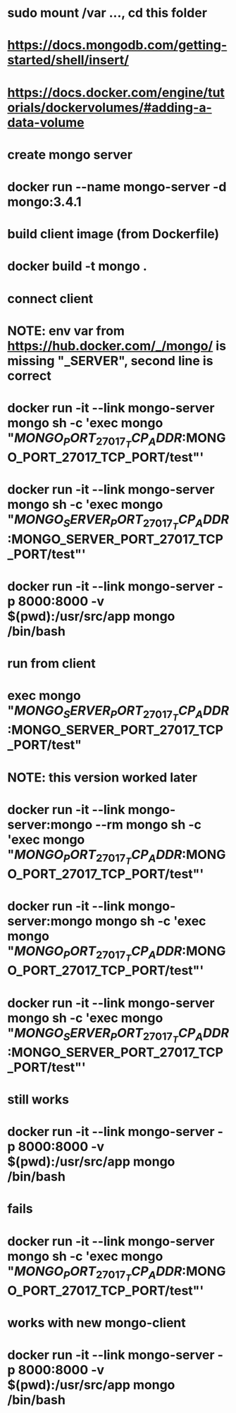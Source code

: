 # sudo mount /var ..., cd this folder

# https://docs.mongodb.com/getting-started/shell/insert/
# https://docs.docker.com/engine/tutorials/dockervolumes/#adding-a-data-volume

# create mongo server
# docker run --name mongo-server -d mongo:3.4.1

# build client image (from Dockerfile)
# docker build -t mongo .

# connect client 
# NOTE: env var from https://hub.docker.com/_/mongo/ is missing "_SERVER", second line is correct
# docker run -it --link mongo-server mongo sh -c 'exec mongo "$MONGO_PORT_27017_TCP_ADDR:$MONGO_PORT_27017_TCP_PORT/test"'
# docker run -it --link mongo-server mongo sh -c 'exec mongo "$MONGO_SERVER_PORT_27017_TCP_ADDR:$MONGO_SERVER_PORT_27017_TCP_PORT/test"'
#
# docker run -it --link mongo-server -p 8000:8000 -v $(pwd):/usr/src/app mongo /bin/bash

# run from client
# exec mongo "$MONGO_SERVER_PORT_27017_TCP_ADDR:$MONGO_SERVER_PORT_27017_TCP_PORT/test"

# NOTE: this version worked later
# docker run -it --link mongo-server:mongo --rm mongo sh -c 'exec mongo "$MONGO_PORT_27017_TCP_ADDR:$MONGO_PORT_27017_TCP_PORT/test"'
# docker run -it --link mongo-server:mongo      mongo sh -c 'exec mongo "$MONGO_PORT_27017_TCP_ADDR:$MONGO_PORT_27017_TCP_PORT/test"'
# docker run -it --link mongo-server mongo sh -c 'exec mongo "$MONGO_SERVER_PORT_27017_TCP_ADDR:$MONGO_SERVER_PORT_27017_TCP_PORT/test"'

# still works
# docker run -it --link mongo-server -p 8000:8000 -v $(pwd):/usr/src/app mongo /bin/bash

# fails
# docker run -it --link mongo-server mongo sh -c 'exec mongo "$MONGO_PORT_27017_TCP_ADDR:$MONGO_PORT_27017_TCP_PORT/test"'

# works with new mongo-client 
# docker run -it --link mongo-server -p 8000:8000 -v $(pwd):/usr/src/app mongo /bin/bash

